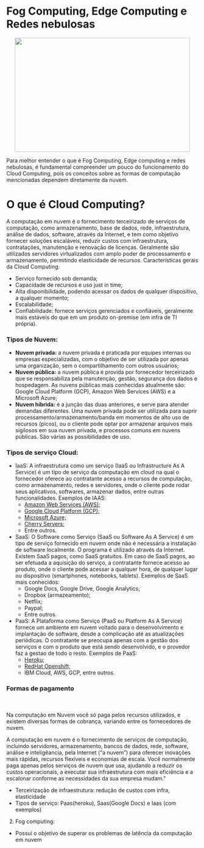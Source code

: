 

# Fog Computing, Edge Computing e Redes nebulosas

<p align="center">
  <img width="460" height="300" src="https://cdn.dribbble.com/users/19532/screenshots/1654816/media/392a7eec41acce24ec7df16659836f23.gif">
</p>


Para melhor entender o que é Fog Computing, Edge computing e redes nebulosas, é fundamental compreender um pouco do funcionamento do Cloud Computing, pois os conceitos sobre as formas de computação mencionadas dependem diretamente da nuvem. 

# O que é Cloud Computing?
A computação em nuvem é o fornecimento terceirizado de serviços de computação, como armazenamento, base de dados, rede, infraestrutura, análise de dados, software, através da Internet, e tem como objetivo fornecer soluções escaláveis, reduzir custos com infraestrutura, contratações, manutenção e renovação de licenças. Geralmente são utilizados servidores virtualizados com amplo poder de processamento e armazenamento, permitindo elasticidade de recursos. Características gerais da Cloud Computing:
- Serviço fornecido sob demanda;
- Capacidade de recursos e uso just in time;
- Alta disponibilidade, podendo acessar os dados de qualquer dispositivo, a qualquer momento;
- Escalabilidade;
- Confiabilidade: fornece serviços gerenciados e confiáveis, geralmente mais estáveis do que em um produto on-premise (em infra de TI própria).

### Tipos de Nuvem:
- **Nuvem privada:** a nuvem privada é praticada por equipes internas ou empresas especializadas, com o objetivo de ser utilizada por apenas uma organização, sem o compartilhamento com outros usuários;
- **Nuvem pública:** a nuvem pública é provida por fornecedor terceirizado que se responsabiliza pela manutenção, gestão, segurança dos dados e hospedagem. As nuvens públicas mais conhecidas atualmente são: Google Cloud Platform (GCP), Amazon Web Services (AWS) e a Microsoft Azure;
- **Nuvem híbrida:** é a junção das duas anteriores, e serve para atender demandas diferentes. Uma nuvem privada pode ser utilizada para suprir processamento/armazenamento/banda em momentos de alto uso de recursos (picos), ou o cliente pode optar por armazenar arquivos mais sigilosos em sua nuvem privada, e processos comuns em nuvens públicas. São várias as possibilidades de uso.


### Tipos de serviço Cloud:
* IaaS: A infraestrutura como um serviço (IaaS ou Infrastructure As A Service) é um tipo de serviço da computação em cloud na qual o fornecedor oferece ao contratante acesso a recursos de  computação, como armazenamento, redes e servidores, onde o cliente pode rodar seus aplicativos, softwares, armazenar dados, entre outras funcionalidades. Exemplos de IAAS:
   - [Amazon Web Services (AWS);](https://aws.amazon.com/pt/)
   - [Google Cloud Platform (GCP);](https://cloud.google.com/)
   - [Microsoft Azure;](https://azure.microsoft.com/pt-br/)
   - [Cherry Servers;](https://www.cherryservers.com/)
   - Entre outros.
 * SaaS: O Software como Serviço (SaaS ou Software As A Service) é um tipo de serviço fornecido em nuvem onde não é necessária a instalação de software localmente. O programa é utilizado através da Internet. Existem SaaS pagos, como SaaS gratuitos. Em caso de SaaS pagos, ao ser efetuada a aquisição do serviço, a contratante fornece acesso ao produto, onde o cliente pode acessar a qualquer hora, de qualquer lugar ou dispositivo (smartphones, notebooks, tablets). Exemplos de SaaS mais conhecidos:
    - Google Docs, Google Drive, Google Analytics;
    - Dropbox (armazeamento);
    - Netflix;
    - Paypal;
    - Entre outros.
  * PaaS: A Plataforma como Serviço (PaaS ou Platform As A Service) fornece um ambiente em nuvem voltado para o desenvolvimento e implantação de software, desde a complicação até as atualizações periódicas. O contratante se preocupa apenas com a gestão dos serviços e com o produto que está sendo desenvolvido, e o provedor faz a gestao de todo o resto. Exemplos de PaaS:
    - [Heroku;](https://www.heroku.com/)
    - [RedHat Openshift;](https://www.redhat.com/pt-br/technologies/cloud-computing/openshift)
    - IBM Cloud, AWS, GCP, entre outros.

### Formas de pagamento


<br/><br/>Na computação em Nuvem você só paga pelos recursos utilizados, e existem diversas formas de cobrança, variando entre os fornecedores de nuvem.


A computação em nuvem é o fornecimento de serviços de computação, incluindo servidores, armazenamento, bancos de dados, rede, software, análise e inteligêancia, pela Internet (“a nuvem”) para oferecer inovações mais rápidas, recursos flexíveis e economias de escala. Você normalmente paga apenas pelos serviços de nuvem que usa, ajudando a reduzir os custos operacionais, a executar sua infraestrutura com mais eficiência e a escalonar conforme as necessidades da sua empresa mudam." 
- Terceirização de infraestrutura: redução de custos com infra, elasticidade
- Tipos de serviço: Paas(heroku), Saas(Google Docs) e Iaas (com exemplos)
2. Fog computing:
- Possui o objetivo de superar os problemas de latência da computação em nuvem








  
